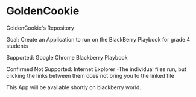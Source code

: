 GoldenCookie
============

GoldenCookie's Repository

Goal: Create an Application to run on the BlackBerry Playbook for grade 4 students

Supported:
Google Chrome
Blackberry Playbook

Confirmed Not Supported:
Internet Explorer
-The individual files run, but clicking the links between them does not bring you to the linked file

This App will be available shortly on blackberry world.
